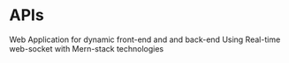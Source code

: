 # APIs
Web Application for dynamic front-end and and back-end Using Real-time web-socket with Mern-stack technologies

